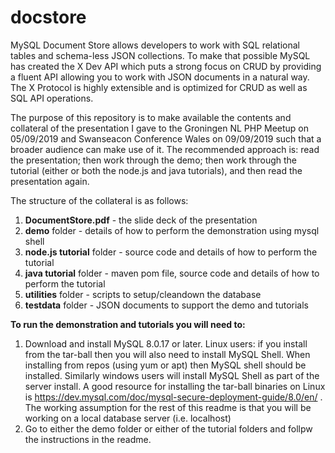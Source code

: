 # docstore
MySQL Document Store allows developers to work with SQL relational tables and schema-less JSON collections. To make that possible MySQL has created the X Dev API which puts a strong focus on CRUD by providing a fluent API allowing you to work with JSON documents in a natural way. The X Protocol is highly extensible and is optimized for CRUD as well as SQL API operations.

The purpose of this repository is to make available the contents and collateral of the presentation I gave to the Groningen NL PHP Meetup on 05/09/2019 and Swanseacon Conference Wales on 09/09/2019 such that a broader audience can make use of it. The recommended approach is: read the presentation; then work through the demo; then work through the tutorial (either or both the node.js and java tutorials), and then read the presentation again.  

The structure of the collateral is as follows:
1. **DocumentStore.pdf** - the slide deck of the presentation
2. **demo** folder - details of how to perform the demonstration using mysql shell
3. **node.js tutorial** folder - source code and details of how to perform the tutorial
4. **java tutorial** folder - maven pom file, source code and details of how to perform the tutorial
5. **utilities** folder - scripts to setup/cleandown the database
6. **testdata** folder - JSON documents to support the demo and tutorials

**To run the demonstration and tutorials you will need to:**
1. Download and install MySQL 8.0.17 or later. Linux users: if you install from the tar-ball then you will also need to install MySQL Shell. When installing from repos (using yum or apt) then MySQL shell should be installed. Similarly windows users will install MySQL Shell as part of the server install. A good resource for installing the tar-ball binaries on Linux is https://dev.mysql.com/doc/mysql-secure-deployment-guide/8.0/en/ . The working assumption for the rest of this readme is that you will be working on a local database server (i.e. localhost)
2. Go to either the demo folder or either of the tutorial folders and follpw the instructions in the readme. 
